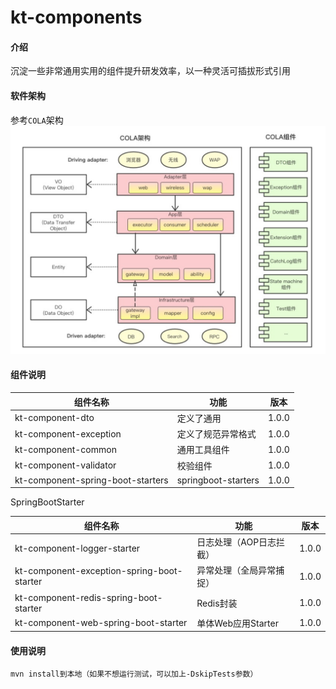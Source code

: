 # kt-components

#### 介绍

沉淀一些非常通用实用的组件提升研发效率，以一种灵活可插拔形式引用

#### 软件架构

参考`COLA`架构
![](asserts/cola.png)

#### 组件说明

| 组件名称                              |功能|版本|
|-----------------------------------| ---- | ---- | 
| kt-component-dto                  |定义了通用|1.0.0|
| kt-component-exception            |定义了规范异常格式|1.0.0|
| kt-component-common               |通用工具组件|1.0.0|
| kt-component-validator            |校验组件|1.0.0|
| kt-component-spring-boot-starters |springboot-starters|1.0.0|

SpringBootStarter

|组件名称|功能|版本|
| ---- | ---- | ---- | 
|kt-component-logger-starter|日志处理（AOP日志拦截）|1.0.0|
|kt-component-exception-spring-boot-starter|异常处理（全局异常捕捉）|1.0.0|
|kt-component-redis-spring-boot-starter|Redis封装|1.0.0|
|kt-component-web-spring-boot-starter|单体Web应用Starter|1.0.0|

#### 使用说明

```
mvn install到本地（如果不想运行测试，可以加上-DskipTests参数）
```